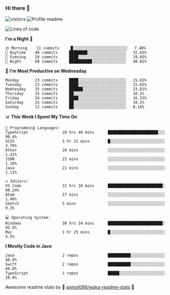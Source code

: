 ### Hi there 👋  
![visitors](https://visitor-badge.laobi.icu/badge?page_id=leverglowh) ![Profile readme](https://github.com/leverglowh/leverglowh/workflows/Profile%20readme/badge.svg?branch=master)

<!--START_SECTION:waka-->
![Lines of code](https://img.shields.io/badge/From%20Hello%20World%20I%27ve%20Written-748172%20lines%20of%20code-blue)

**I'm a Night 🦉** 

```text
🌞 Morning    11 commits     █░░░░░░░░░░░░░░░░░░░░░░░░   7.48% 
🌆 Daytime    48 commits     ████████░░░░░░░░░░░░░░░░░   32.65% 
🌃 Evening    28 commits     ████░░░░░░░░░░░░░░░░░░░░░   19.05% 
🌙 Night      60 commits     ██████████░░░░░░░░░░░░░░░   40.82%

```
📅 **I'm Most Productive on Wednesday** 

```text
Monday       23 commits     ████░░░░░░░░░░░░░░░░░░░░░   15.65% 
Tuesday      23 commits     ████░░░░░░░░░░░░░░░░░░░░░   15.65% 
Wednesday    35 commits     ██████░░░░░░░░░░░░░░░░░░░   23.81% 
Thursday     15 commits     ██░░░░░░░░░░░░░░░░░░░░░░░   10.2% 
Friday       24 commits     ████░░░░░░░░░░░░░░░░░░░░░   16.33% 
Saturday     15 commits     ██░░░░░░░░░░░░░░░░░░░░░░░   10.2% 
Sunday       12 commits     ██░░░░░░░░░░░░░░░░░░░░░░░   8.16%

```


📊 **This Week I Spent My Time On** 

```text
💬 Programming Languages: 
TypeScript               28 hrs 46 mins      ██████████████████████░░░   90.4% 
SCSS                     1 hr 11 mins        █░░░░░░░░░░░░░░░░░░░░░░░░   3.76% 
Other                    26 mins             ░░░░░░░░░░░░░░░░░░░░░░░░░   1.41% 
JSON                     22 mins             ░░░░░░░░░░░░░░░░░░░░░░░░░   1.16% 
Java                     21 mins             ░░░░░░░░░░░░░░░░░░░░░░░░░   1.11%

🔥 Editors: 
VS Code                  31 hrs 16 mins      ████████████████████████░   98.24% 
Atom                     27 mins             ░░░░░░░░░░░░░░░░░░░░░░░░░   1.46% 
Sketch                   5 mins              ░░░░░░░░░░░░░░░░░░░░░░░░░   0.3%

💻 Operating System: 
Windows                  30 hrs 24 mins      ████████████████████████░   95.5% 
Mac                      1 hr 25 mins        █░░░░░░░░░░░░░░░░░░░░░░░░   4.5%

```

**I Mostly Code in Java** 

```text
Java                     2 repos             ██████████░░░░░░░░░░░░░░░   40.0% 
Swift                    2 repos             ██████████░░░░░░░░░░░░░░░   40.0% 
TypeScript               1 repos             █████░░░░░░░░░░░░░░░░░░░░   20.0%

```



<!--END_SECTION:waka-->


Awesome readme stats by :star2: [anmol098/waka-readme-stats](https://github.com/anmol098/waka-readme-stats) :star2:
